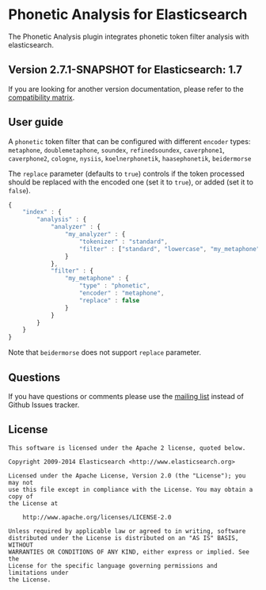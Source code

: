 Phonetic Analysis for Elasticsearch
===================================

The Phonetic Analysis plugin integrates phonetic token filter analysis with elasticsearch.

## Version 2.7.1-SNAPSHOT for Elasticsearch: 1.7

If you are looking for another version documentation, please refer to the 
[compatibility matrix](http://github.com/elasticsearch/elasticsearch-analysis-phonetic#phonetic-analysis-for-elasticsearch).


## User guide

A `phonetic` token filter that can be configured with different `encoder` types: 
`metaphone`, `doublemetaphone`, `soundex`, `refinedsoundex`, 
`caverphone1`, `caverphone2`, `cologne`, `nysiis`,
`koelnerphonetik`, `haasephonetik`, `beidermorse`

The `replace` parameter (defaults to `true`) controls if the token processed 
should be replaced with the encoded one (set it to `true`), or added (set it to `false`).

```js
{
    "index" : {
        "analysis" : {
            "analyzer" : {
                "my_analyzer" : {
                    "tokenizer" : "standard",
                    "filter" : ["standard", "lowercase", "my_metaphone"]
                }
            },
            "filter" : {
                "my_metaphone" : {
                    "type" : "phonetic",
                    "encoder" : "metaphone",
                    "replace" : false
                }
            }
        }
    }
}
```

Note that `beidermorse` does not support `replace` parameter.


Questions
---------

If you have questions or comments please use the [mailing list](https://groups.google.com/group/elasticsearch) instead
of Github Issues tracker.

License
-------

    This software is licensed under the Apache 2 license, quoted below.

    Copyright 2009-2014 Elasticsearch <http://www.elasticsearch.org>

    Licensed under the Apache License, Version 2.0 (the "License"); you may not
    use this file except in compliance with the License. You may obtain a copy of
    the License at

        http://www.apache.org/licenses/LICENSE-2.0

    Unless required by applicable law or agreed to in writing, software
    distributed under the License is distributed on an "AS IS" BASIS, WITHOUT
    WARRANTIES OR CONDITIONS OF ANY KIND, either express or implied. See the
    License for the specific language governing permissions and limitations under
    the License.
